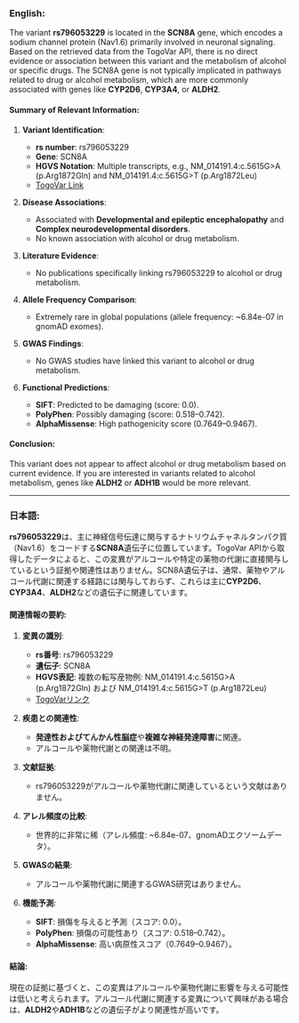 ### English:
The variant **rs796053229** is located in the **SCN8A** gene, which encodes a sodium channel protein (Nav1.6) primarily involved in neuronal signaling. Based on the retrieved data from the TogoVar API, there is no direct evidence or association between this variant and the metabolism of alcohol or specific drugs. The SCN8A gene is not typically implicated in pathways related to drug or alcohol metabolism, which are more commonly associated with genes like **CYP2D6**, **CYP3A4**, or **ALDH2**.

#### Summary of Relevant Information:
1. **Variant Identification**:
   - **rs number**: rs796053229
   - **Gene**: SCN8A
   - **HGVS Notation**: Multiple transcripts, e.g., NM_014191.4:c.5615G>A (p.Arg1872Gln) and NM_014191.4:c.5615G>T (p.Arg1872Leu)
   - [TogoVar Link](https://togovar.org/variant/12-51807101-G-A)

2. **Disease Associations**:
   - Associated with **Developmental and epileptic encephalopathy** and **Complex neurodevelopmental disorders**.
   - No known association with alcohol or drug metabolism.

3. **Literature Evidence**:
   - No publications specifically linking rs796053229 to alcohol or drug metabolism.

4. **Allele Frequency Comparison**:
   - Extremely rare in global populations (allele frequency: ~6.84e-07 in gnomAD exomes).

5. **GWAS Findings**:
   - No GWAS studies have linked this variant to alcohol or drug metabolism.

6. **Functional Predictions**:
   - **SIFT**: Predicted to be damaging (score: 0.0).
   - **PolyPhen**: Possibly damaging (score: 0.518–0.742).
   - **AlphaMissense**: High pathogenicity score (0.7649–0.9467).

#### Conclusion:
This variant does not appear to affect alcohol or drug metabolism based on current evidence. If you are interested in variants related to alcohol metabolism, genes like **ALDH2** or **ADH1B** would be more relevant.

---

### 日本語:
**rs796053229**は、主に神経信号伝達に関与するナトリウムチャネルタンパク質（Nav1.6）をコードする**SCN8A**遺伝子に位置しています。TogoVar APIから取得したデータによると、この変異がアルコールや特定の薬物の代謝に直接関与しているという証拠や関連性はありません。SCN8A遺伝子は、通常、薬物やアルコール代謝に関連する経路には関与しておらず、これらは主に**CYP2D6**、**CYP3A4**、**ALDH2**などの遺伝子に関連しています。

#### 関連情報の要約:
1. **変異の識別**:
   - **rs番号**: rs796053229
   - **遺伝子**: SCN8A
   - **HGVS表記**: 複数の転写産物例: NM_014191.4:c.5615G>A (p.Arg1872Gln) および NM_014191.4:c.5615G>T (p.Arg1872Leu)
   - [TogoVarリンク](https://togovar.org/variant/12-51807101-G-A)

2. **疾患との関連性**:
   - **発達性およびてんかん性脳症**や**複雑な神経発達障害**に関連。
   - アルコールや薬物代謝との関連は不明。

3. **文献証拠**:
   - rs796053229がアルコールや薬物代謝に関連しているという文献はありません。

4. **アレル頻度の比較**:
   - 世界的に非常に稀（アレル頻度: ~6.84e-07、gnomADエクソームデータ）。

5. **GWASの結果**:
   - アルコールや薬物代謝に関連するGWAS研究はありません。

6. **機能予測**:
   - **SIFT**: 損傷を与えると予測（スコア: 0.0）。
   - **PolyPhen**: 損傷の可能性あり（スコア: 0.518–0.742）。
   - **AlphaMissense**: 高い病原性スコア（0.7649–0.9467）。

#### 結論:
現在の証拠に基づくと、この変異はアルコールや薬物代謝に影響を与える可能性は低いと考えられます。アルコール代謝に関連する変異について興味がある場合は、**ALDH2**や**ADH1B**などの遺伝子がより関連性が高いです。